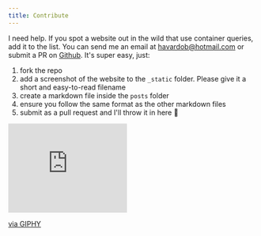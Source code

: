 ```yaml
---
title: Contribute
---
```


I need help. If you spot a website out in the wild that use container queries, add it to the list. You can send me an email at [havardob@hotmail.com](mailto:havardob@hotmail.com) or submit a PR on [Github](https://github.com/havardob/has-containers/tree/main/src/posts). It's super easy, just:

1. fork the repo
2. add a screenshot of the website to the `_static` folder. Please give it a short and easy-to-read filename
3. create a markdown file inside the `posts` folder
4. ensure you follow the same format as the other markdown files
5. submit as a pull request and I'll throw it in here 🤩

<iframe src="https://giphy.com/embed/XreQmk7ETCak0" width="240" height="180" frameBorder="0" class="giphy-embed" allowFullScreen></iframe><p><a href="https://giphy.com/gifs/retro-thumbs-up-XreQmk7ETCak0">via GIPHY</a></p>